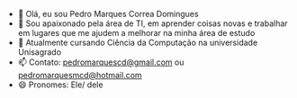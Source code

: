 - 👋 Olá, eu sou Pedro Marques Correa Domingues
- 👀 Sou apaixonado pela área de TI, em aprender coisas novas e trabalhar em lugares que me ajudem a melhorar na minha área de estudo
- 🌱 Atualmente cursando Ciência da Computação na universidade Unisagrado
- 📫 Contato: pedromarquescd@gmail.com ou pedromarquesmcd@hotmail.com
- 😄 Pronomes: Ele/ dele
